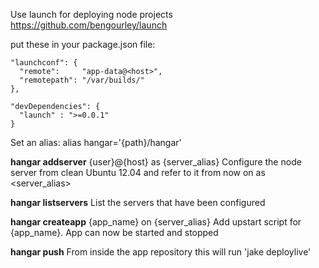 Use launch for deploying node projects
https://github.com/bengourley/launch

put these in your package.json file:

    "launchconf": {
      "remote":     "app-data@<host>",
      "remotepath": "/var/builds/"
    },
    
    "devDependencies": {
      "launch" : ">=0.0.1"
    }



Set an alias:
alias hangar='{path}/hangar'


**hangar addserver** {user}@{host} as {server_alias}
Configure the node server from clean Ubuntu 12.04 and refer to it from now on as <server_alias>

**hangar listservers**
List the servers that have been configured

**hangar createapp** {app_name} on {server_alias}
Add upstart script for {app_name}. App can now be started and stopped

**hangar push**
From inside the app repository this will run 'jake deploylive'
